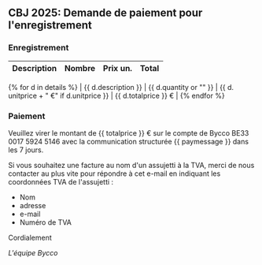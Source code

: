## CBJ 2025: Demande de paiement pour l'enregistrement 

### Enregistrement

| Description | Nombre | Prix un. | Total |
|:-------------|:------:|--------:|--------:|
{% for d in details %}
| {{ d.description }} | {{ d.quantity or "" }} | {{ d. unitprice + " €" if d.unitprice }} | {{ d.totalprice }} € |
{% endfor %}

### Paiement

Veuillez virer le montant de {{ totalprice }} € sur le compte de Bycco
BE33 0017 5924 5146 avec la communication structurée {{ paymessage }} dans les 7 jours.

Si vous souhaitez une facture au nom d'un assujetti à la TVA, merci de nous 
contacter au plus vite pour répondre à cet e-mail en indiquant les coordonnées 
TVA de l'assujetti :

  - Nom
  - adresse
  - e-mail
  - Numéro de TVA

Cordialement

_L'équipe Bycco_